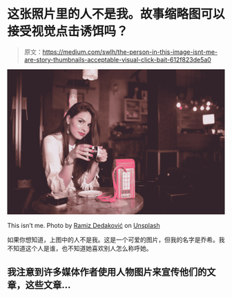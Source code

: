 # 这张照片里的人不是我。故事缩略图可以接受视觉点击诱饵吗？

> 原文：<https://medium.com/swlh/the-person-in-this-image-isnt-me-are-story-thumbnails-acceptable-visual-click-bait-612f823de5a0>

![](img/1667ac90321e0c594a68151355c3a69a.png)

This isn’t me. Photo by [Ramiz Dedaković](https://unsplash.com/photos/5zXnQgMNR0M?utm_source=unsplash&utm_medium=referral&utm_content=creditCopyText) on [Unsplash](https://unsplash.com/search/photos/woman-drinking-wine?utm_source=unsplash&utm_medium=referral&utm_content=creditCopyText)

如果你想知道，上图中的人不是我。这是一个可爱的图片，但我的名字是乔希。我不知道这个人是谁，也不知道她喜欢别人怎么称呼她。

## 我注意到许多媒体作者使用人物图片来宣传他们的文章，这些文章…